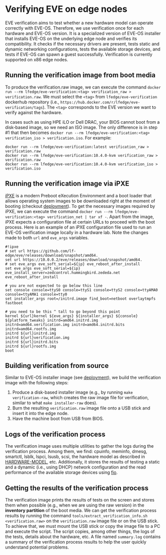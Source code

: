 # Verifying EVE on edge nodes

EVE verification aims to test whether a new hardware model can
operate correctly with EVE-OS. Therefore, we use verification once for
each hardware and EVE-OS version. It is a specialized version of EVE-OS
installer that installs EVE-OS on the underlying edge node and verifies its
compatibility. It checks if the necessary drivers are present, tests static
and dynamic networking configurations, tests the available storage devices, and
tests if EVE-OS can spawn a guest successfully. Verification is currently
supported on x86 edge nodes.

## Running the verification image from boot media

To produce the verification.raw image, we can execute the command
```docker run --rm lfedge/eve-verification:<tag> verification_raw > verification.raw```.
We must select the `<tag>` from `lfedge/eve-verification` dockerhub repository
(i.e., `https://hub.docker.com/r/lfedge/eve-verification/tags`). The `<tag>`
corresponds to the EVE version we want to verify against the hardware.

In cases such as using HPE iLO or Dell DRAC, your BIOS cannot boot
from a disk-based image, so we need an ISO image. The only difference is in
step #1 that then becomes
```docker run --rm lfedge/eve-verification:<tag> verification_iso > verification.iso```.
For example:

```console
docker run --rm lfedge/eve-verification:latest verification_raw > verification.raw
docker run --rm lfedge/eve-verification:10.4.0-kvm verification_raw > verification.raw
docker run --rm lfedge/eve-verification:10.4.0-kvm verification_iso > verification.iso
```

## Running the verification image via iPXE

[iPXE](https://en.wikipedia.org/wiki/IPXE) is a modern Preboot eXecution
Environment and a boot loader that allows operating system images to be
downloaded right at the moment of booting (checkout [deployment](DEPLOYMENT.md)).
To get the necessary images required by iPXE, we can execute the command
```docker run --rm lfedge/eve-verification:<tag> verification_net | tar xf -```.
Apart from the image, iPXE expects a configuration file at certain URLs
to proceed with the boot process. Here is an example of an iPXE
configuration file used to run an EVE-OS verification image locally in a
hardware lab. Note the changes made to both ```url``` and ```eve_args```
variables.

```console
#!ipxe
# set url https://github.com/lf-edge/eve/releases/download/snapshot/amd64.
set url https://10.0.0.2/eve/releases/download/snapshot/amd64.
# set eve_args eve_soft_serial=${ip} eve_reboot_after_install
set eve_args eve_soft_serial=${ip} eve_install_server=zedcontrol.hummingbird.zededa.net eve_reboot_after_install

# you are not expected to go below this line
set console console=ttyS0 console=ttyS1 console=ttyS2 console=ttyAMA0 console=ttyAMA1 console=tty0
set installer_args root=/initrd.image find_boot=netboot overlaytmpfs fastboot

# you need to be this ^ tall to go beyond this point
kernel ${url}kernel ${eve_args} ${installer_args} ${console} ${platform_tweaks} initrd=amd64.initrd.img initrd=amd64.verification.img initrd=amd64.initrd.bits initrd=amd64.rootfs.img
initrd ${url}initrd.img
initrd ${url}verification.img
initrd ${url}initrd.bits
initrd ${url}rootfs.img
boot
```

## Building verification from source

Similar to EVE-OS installer image (see [deployment](DEPLOYMENT.md)), we build
the verification image with the following steps:

1. Produce a disk-based installer image (e.g., by running
`make verification-raw`, which creates the raw image file for verification,
similar to what `make installer-raw` does).
2. Burn the resulting ```verification.raw``` image file onto a USB stick and
insert it into the edge node.
3. Have the machine boot from USB from BIOS.

## Logs of the verification process

The verification image uses multiple utilities to gather the logs during the
verification process. Among them, we find: cpuinfo, meminfo, dmesg, smartctl,
lsblk, lspci, lsusb, scsi, the hardware model as described in
[HARDWARE-MODEL](./HARDWARE-MODEL.md), etc. Additionally, it stores the results
of testing a static and a dynamic (i.e., using DHCP) network configuration and
the read performance of the available storage devices using
[fio](https://github.com/axboe/fio).

## Getting the results of the verification process

The verification image prints the results of tests on the screen and stores
them when possible (e.g., when we are using the raw version) in the
**inventory partition** of the boot media. We can get the verification process
results by running the command ```tools/extract_verification_info.sh <verification.raw>```
on the `verification.raw` image file or on the USB stick. To achieve that, we must
mount the USB stick or copy the image file to a PC and execute the script. The
script copies, among other things, the logs of the tests, details about the
hardware, etc. A file named ```summary.log``` contains a summary of the
verification process results to help the user quickly understand potential
problems.
